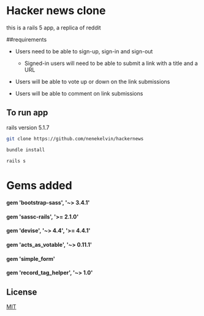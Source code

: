 # Hacker news clone

this is a rails 5 app, a replica of reddit

##requirements 
- Users need to be able to sign-up, sign-in and sign-out

  - Signed-in users will need to be able to submit a link with a title and a URL
  
 - Users will be able to vote up or down on the link submissions

  - Users will be able to comment on link submissions



## To run app
rails version 5.1.7

```bash
git clone https://github.com/nenekelvin/hackernews
```

```bash
bundle install
```

```bash
rails s
```
 
# Gems added
#### gem 'bootstrap-sass', '~> 3.4.1'
#### gem 'sassc-rails', '>= 2.1.0'
#### gem 'devise', '~> 4.4', '>= 4.4.1'
#### gem 'acts_as_votable', '~> 0.11.1'
#### gem 'simple_form'
#### gem 'record_tag_helper', '~> 1.0'




## License
[MIT](https://choosealicense.com/licenses/mit/)